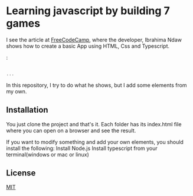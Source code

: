 # Learning javascript by building 7 games

I see the article at  [FreeCodeCamp](https://www.freecodecamp.org/news/a-practical-guide-to-typescript-how-to-build-a-pokedex-app-using-html-css-and-typescript/), where the developer,  Ibrahima Ndaw shows how to create a basic App using HTML, Css and Typescript.

: 
```typescript
 
...
```

In this repository, I try to do what he shows, but I add some elements from my own.

## Installation

You just clone the project and that's it. Each folder has its index.html file where you can open on a browser and see the result.

If you want to modify something and add your own elements, you should install the following:
 Install Node.js
 Install typescript from your terminal(windows or mac or linux)

 

## License
[MIT](https://choosealicense.com/licenses/mit/)